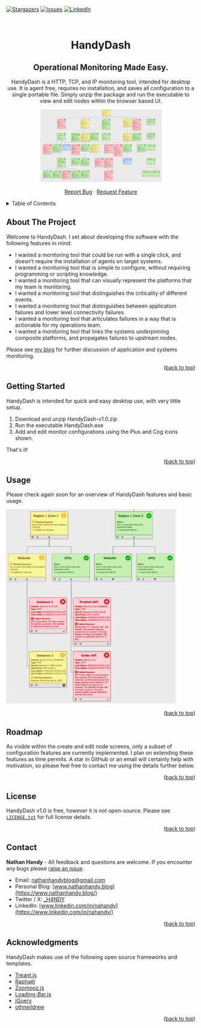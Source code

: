 
<!-- Improved compatibility of back to top link: See: https://github.com/othneildrew/Best-README-Template/pull/73 -->
<a name="readme-top"></a>

<!-- PROJECT SHIELDS -->
<!--
*** I'm using markdown "reference style" links for readability.
*** Reference links are enclosed in brackets [ ] instead of parentheses ( ).
*** See the bottom of this document for the declaration of the reference variables
*** for contributors-url, forks-url, etc. This is an optional, concise syntax you may use.
*** https://www.markdownguide.org/basic-syntax/#reference-style-links
-->
[![Stargazers][stars-shield]][stars-url]
[![Issues][issues-shield]][issues-url]
[![LinkedIn][linkedin-shield]][linkedin-url]


<!-- PROJECT LOGO -->
<br />
<div align="center">

  <h1 align="center">HandyDash</h1>
  <h2 align="center">Operational Monitoring Made Easy.</h2>

  <p align="center">
    HandyDash is a HTTP, TCP, and IP monitoring tool, intended for desktop use. It is agent free, requires no installation, and saves all configuration to a single portable file. Simply unzip the package and run the executable to view and edit nodes within the browser based UI. 
  </p>  
  
  <a href="https://github.com/Nathan-Handy/HandyDash">
    <img src="images/logo.png" alt="Logo" width="323" height="194">
  </a>
  
  <p>
    <a href="https://github.com/Nathan-Handy/HandyDash/issues/new?labels=bug&template=bug-report---.md">Report Bug</a>
    ·
    <a href="https://github.com/Nathan-Handy/HandyDash/issues/new?labels=enhancement&template=feature-request---.md">Request Feature</a>
  </p>
  
</div>



<!-- TABLE OF CONTENTS -->
<details>
  <summary>Table of Contents</summary>
  <ol>
    <li>
      <a href="#about-the-project">About </a>
    </li>
    <li>
      <a href="#getting-started">Getting Started</a>
    </li>
    <li><a href="#usage">Usage</a></li>
    <li><a href="#roadmap">Roadmap</a></li>
    <li><a href="#license">License</a></li>
    <li><a href="#contact">Contact</a></li>
    <li><a href="#acknowledgments">Acknowledgments</a></li>
  </ol>
</details>



<!-- ABOUT THE PROJECT -->
## About The Project

Welcome to HandyDash. I set about developing this software with the following features in mind:

* I wanted a monitoring tool that could be run with a single click, and doesn't require the installation of agents on target systems.
* I wanted a monitoring tool that is simple to configure, without requiring programming or scripting knowledge.  
* I wanted a monitoring tool that can visually represent the platforms that my team is monitoring.
* I wanted a monitoring tool that distinguishes the criticality of different events.
* I wanted a monitoring tool that distinguishes between application failures and lower level connectivity failures.
* I wanted a monitoring tool that articulates failures in a way that is actionable for my operations team.
* I wanted a monitoring tool that links the systems underpinning composite platforms, and propagates failures to upstream nodes.

Please see [my blog](https://www.nathanhandy.blog/articles/) for further discussion of application and systems monitoring.

<p align="right">(<a href="#readme-top">back to top</a>)</p>



<!-- GETTING STARTED -->
## Getting Started

HandyDash is intended for quick and easy desktop use, with very little setup.
1. Download and unzip HandyDash-v1.0.zip
2. Run the executable HandyDash.exe
3. Add and edit monitor configurations using the Plus and Cog icons shown.

That's it!


<p align="right">(<a href="#readme-top">back to top</a>)</p>



<!-- USAGE EXAMPLES -->
## Usage

Please check again soon for an overview of HandyDash features and basic usage.

<img src="images/screenshot-overview.png" alt="Screenshot" width="451" height="517">

<p align="right">(<a href="#readme-top">back to top</a>)</p>



<!-- ROADMAP -->
## Roadmap

As visible within the create and edit node screens, only a subset of configuration features are currently implemented. I plan on extending these features as time permits. A star in GitHub or an email will certainly help with motivation, so please feel free to contact me using the details further below.

<p align="right">(<a href="#readme-top">back to top</a>)</p>



<!-- LICENSE -->
## License

HandyDash v1.0 is free, however it is not open-source. Please see <a href="https://github.com/Nathan-Handy/HandyDash/blob/main/license/License-HandyDash-v1.0.txt">`LICENSE.txt`</a> for full license details.

<p align="right">(<a href="#readme-top">back to top</a>)</p>



<!-- CONTACT -->
## Contact

**Nathan Handy** - All feedback and questions are welcome. If you encounter any bugs please [raise an issue](https://github.com/Nathan-Handy/HandyDash/issues).

* Email: nathanhandyblog@gmail.com
* Personal Blog: [www.nathanhandy.blog](https://www.nathanhandy.blog/)
* Twitter / X: [_H4NDY](https://x.com/_H4NDY)
* LinkedIn: [www.linkedin.com/in/nahandy](https://www.linkedin.com/in/nahandy/)

<p align="right">(<a href="#readme-top">back to top</a>)</p>



<!-- ACKNOWLEDGMENTS -->
## Acknowledgments

HandyDash makes use of the following open source frameworks and templates.

* [Treant.js](https://fperucic.github.io/treant-js/)
* [Raphaël](https://github.com/DmitryBaranovskiy/raphael)
* [Zoomooz.js](https://jaukia.github.io/zoomooz/)
* [Loading-Bar.js](https://loading.io/progress/) 
* [jQuery](https://jquery.com)
* [othneildrew](https://github.com/othneildrew/Best-README-Template)


<p align="right">(<a href="#readme-top">back to top</a>)</p>



<!-- MARKDOWN LINKS & IMAGES -->
<!-- https://www.markdownguide.org/basic-syntax/#reference-style-links -->
[stars-shield]: https://img.shields.io/github/stars/Nathan-Handy/HandyDash.svg?style=for-the-badge
[stars-url]: https://github.com/Nathan-Handy/HandyDash/stargazers
[issues-shield]: https://img.shields.io/github/issues/Nathan-Handy/HandyDash.svg?style=for-the-badge
[issues-url]: https://github.com/Nathan-Handy/HandyDash/issues
[license-shield]: https://img.shields.io/github/license/Nathan-Handy/HandyDash.svg?style=for-the-badge
[license-url]: https://github.com/Nathan-Handy/HandyDash/blob/master/LICENSE.txt
[linkedin-shield]: https://img.shields.io/badge/-LinkedIn-black.svg?style=for-the-badge&logo=linkedin&colorB=555
[linkedin-url]: https://www.linkedin.com/in/nahandy/
[product-screenshot]: images/screenshot.png
